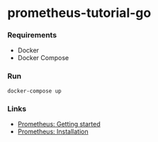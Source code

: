 # prometheus-tutorial-go

### Requirements
- Docker
- Docker Compose

### Run
`docker-compose up`

### Links
- [Prometheus: Getting started](https://prometheus.io/docs/prometheus/latest/getting_started/)
- [Prometheus: Installation](https://prometheus.io/docs/prometheus/latest/installation/)
